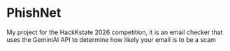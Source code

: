 # PhishNet
My project for the HackKstate 2026 competition, it is an email checker that uses the GeminiAI API to determine how likely your email is to be a scam
